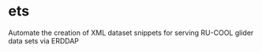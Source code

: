 # ets
Automate the creation of XML dataset snippets for serving RU-COOL glider data sets via ERDDAP
